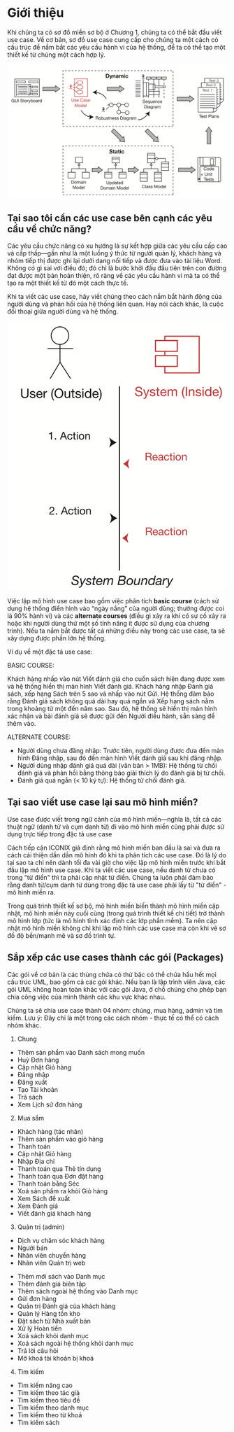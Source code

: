 # Giới thiệu
Khi chúng ta có sơ đồ miền sơ bộ ở Chương 1, chúng ta có thể bắt đầu viết use case. Về cơ bản, sơ đồ use case cung cấp cho chúng ta một cách có cấu trúc để nắm bắt các yêu cầu hành vi của hệ thống, để ta có thể tạo một thiết kế từ chúng một cách hợp lý.

![Use Case](/images/Chapter-2-Overview.png)

## Tại sao tôi cần các use case bên cạnh các yêu cầu về chức năng?
Các yêu cầu chức năng có xu hướng là sự kết hợp giữa các yêu cầu cấp cao và cấp thấp—gần như là một luồng ý thức từ người quản lý, khách hàng và nhóm tiếp thị được ghi lại dưới dạng nối tiếp và được đưa vào tài liệu Word. Không có gì sai với điều đó; đó chỉ là bước khởi đầu đầu tiên trên con đường đạt được một bản hoàn thiện, rõ ràng về các yêu cầu hành vi mà ta có thể tạo ra một thiết kế từ đó một cách thực tế.

Khi ta viết các use case, hãy viết chúng theo cách nắm bắt hành động của người dùng và phản hồi của hệ thống liên quan. Hay nói cách khác, là cuộc đối thoại giữa người dùng và hệ thống.

![Use Case](/images/User-System.png)


Việc lập mô hình use case bao gồm việc phân tích **basic course** (cách sử dụng hệ thống điển hình vào “ngày nắng” của người dùng; thường được coi là 90% hành vi) và các **alternate courses** (điều gì xảy ra khi có sự cố xảy ra hoặc khi người dùng thử một số tính năng ít được sử dụng của chương trình). Nếu ta nắm bắt được tất cả những điều này trong các use case, ta sẽ xây dựng được phần lớn hệ thống.

Ví dụ về một đặc tả use case:

BASIC COURSE:

Khách hàng nhấp vào nút Viết đánh giá cho cuốn sách hiện đang được xem và hệ thống hiển thị màn hình Viết đánh giá. Khách hàng nhập Đánh giá sách, xếp hạng Sách trên 5 sao và nhấp vào nút Gửi. Hệ thống đảm bảo rằng Đánh giá sách không quá dài hay quá ngắn và Xếp hạng sách nằm trong khoảng từ một đến năm sao. Sau đó, hệ thống sẽ hiển thị màn hình xác nhận và bài đánh giá sẽ được gửi đến Người điều hành, sẵn sàng để thêm vào.


ALTERNATE COURSE:
- Người dùng chưa đăng nhập: Trước tiên, người dùng được đưa đến màn hình Đăng nhập, sau đó đến màn hình Viết đánh giá sau khi đăng nhập.
- Người dùng nhập đánh giá quá dài (văn bản > 1MB): Hệ thống từ chối đánh giá và phản hồi bằng thông báo giải thích lý do đánh giá bị từ chối.
- Đánh giá quá ngắn (< 10 ký tự): Hệ thống từ chối đánh giá.

## Tại sao viết use case lại sau mô hình miền?

Use case được viết trong ngữ cảnh của mô hình miền—nghĩa là, tất cả các thuật ngữ (danh từ và cụm danh từ) đi vào mô hình miền cũng phải được sử dụng trực tiếp trong đặc tả use case

Cách tiếp cận ICONIX giả định rằng mô hình miền ban đầu là sai và đưa ra cách cải thiện dần dần mô hình đó khi ta phân tích các use case. Đó là lý do tại sao ta chỉ nên dành tối đa vài giờ cho việc lập mô hình miền trước khi bắt đầu lập mô hình use case. Khi ta viết các use case, nếu danh từ chưa có trong "từ điển" thì ta phải cập nhật từ điển. Chúng ta luôn phải đảm bảo rằng danh từ/cụm danh từ dùng trong đặc tả use case phải lấy từ "từ điển" - mô hình miền ra.

Trong quá trình thiết kế sơ bộ, mô hình miền biến thành mô hình miền cập nhật, mô hình miền này cuối cùng (trong quá trình thiết kế chi tiết) trở thành mô hình lớp (tức là mô hình tĩnh xác định các lớp phần mềm). Ta nên cập nhật mô hình miền không chỉ khi lập mô hình các use case mà còn khi vẽ sơ đồ độ bền/mạnh mẽ và sơ đồ trình tự.

## Sắp xếp các use cases thành các gói (Packages)
Các gói về cơ bản là các thùng chứa có thứ bậc có thể chứa hầu hết mọi cấu trúc UML, bao gồm cả các gói khác. Nếu bạn là lập trình viên Java, các gói UML không hoàn toàn khác với các gói Java, ở chỗ chúng cho phép bạn chia công việc của mình thành các khu vực khác nhau.

Chúng ta sẽ chia use case thành 04 nhóm: chúng, mua hàng, admin và tìm kiếm. Lưu ý: Đây chỉ là một trong các cách nhóm - thực tế có thể có cách nhóm khác.
1. Chung
- Thêm sản phẩm vào Danh sách mong muốn
- Huỷ Đơn hàng
- Cập nhật Giỏ hàng
- Đăng nhập
- Đăng xuất
- Tạo Tài khoản
- Trả sách
- Xem Lịch sử đơn hàng

2. Mua sắm
- Khách hàng (tác nhân)
- Thêm sản phẩm vào giỏ hàng
- Thanh toán
- Cập nhật Giỏ hàng
- Nhập Địa chỉ
- Thanh toán qua Thẻ tín dụng
- Thanh toán qua Đơn đặt hàng
- Thanh toán bằng Séc
- Xoá sản phẩm ra khỏi Giỏ hàng
- Xem Sách đề xuất
- Xem Đánh giá
- Viết đánh giá khách hàng

3. Quản trị (admin)
+ Dịch vụ chăm sóc khách hàng
+ Người bán
+ Nhân viên chuyển hàng
+ Nhân viên Quản trị web

- Thêm mới sách vào Danh mục
- Thêm đánh giá biên tập
- Thêm sách ngoài hệ thống vào Danh mục
- Gửi đơn hàng
- Quản trị Đánh giá của khách hàng
- Quản lý Hàng tồn kho
- Đặt sách từ Nhà xuất bản
- Xử lý Hoàn tiền
- Xoá sách khỏi danh mục
- Xoá sách ngoài hệ thống khỏi danh mục
- Trả lời câu hỏi
- Mở khoá tài khoản bị khoá

4. Tìm kiếm
- Tìm kiếm nâng cao
- Tìm kiếm theo tác giả
- Tìm kiếm theo tiêu đề
- Tìm kiếm theo danh mục
- Tìm kiếm theo từ khoá
- Tìm kiếm sách

